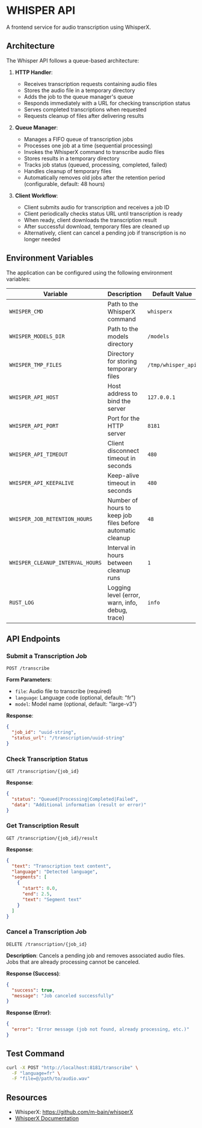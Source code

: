 # WHISPER API

A frontend service for audio transcription using WhisperX.

## Architecture

The Whisper API follows a queue-based architecture:

1. **HTTP Handler**:
   - Receives transcription requests containing audio files
   - Stores the audio file in a temporary directory
   - Adds the job to the queue manager's queue
   - Responds immediately with a URL for checking transcription status
   - Serves completed transcriptions when requested
   - Requests cleanup of files after delivering results

2. **Queue Manager**:
   - Manages a FIFO queue of transcription jobs
   - Processes one job at a time (sequential processing)
   - Invokes the WhisperX command to transcribe audio files
   - Stores results in a temporary directory
   - Tracks job status (queued, processing, completed, failed)
   - Handles cleanup of temporary files
   - Automatically removes old jobs after the retention period (configurable, default: 48 hours)

3. **Client Workflow**:
   - Client submits audio for transcription and receives a job ID
   - Client periodically checks status URL until transcription is ready
   - When ready, client downloads the transcription result
   - After successful download, temporary files are cleaned up
   - Alternatively, client can cancel a pending job if transcription is no longer needed

## Environment Variables

The application can be configured using the following environment variables:

| Variable | Description | Default Value |
|----------|-------------|---------------|
| `WHISPER_CMD` | Path to the WhisperX command | `whisperx` |
| `WHISPER_MODELS_DIR` | Path to the models directory | `/models` |
| `WHISPER_TMP_FILES` | Directory for storing temporary files | `/tmp/whisper_api` |
| `WHISPER_API_HOST` | Host address to bind the server | `127.0.0.1` |
| `WHISPER_API_PORT` | Port for the HTTP server | `8181` |
| `WHISPER_API_TIMEOUT` | Client disconnect timeout in seconds | `480` |
| `WHISPER_API_KEEPALIVE` | Keep-alive timeout in seconds | `480` |
| `WHISPER_JOB_RETENTION_HOURS` | Number of hours to keep job files before automatic cleanup | `48` |
| `WHISPER_CLEANUP_INTERVAL_HOURS` | Interval in hours between cleanup runs | `1` |
| `RUST_LOG` | Logging level (error, warn, info, debug, trace) | `info` |

## API Endpoints

### Submit a Transcription Job

```
POST /transcribe
```

**Form Parameters**:
- `file`: Audio file to transcribe (required)
- `language`: Language code (optional, default: "fr")
- `model`: Model name (optional, default: "large-v3")

**Response**:
```json
{
  "job_id": "uuid-string",
  "status_url": "/transcription/uuid-string"
}
```

### Check Transcription Status

```
GET /transcription/{job_id}
```

**Response**:
```json
{
  "status": "Queued|Processing|Completed|Failed",
  "data": "Additional information (result or error)"
}
```

### Get Transcription Result

```
GET /transcription/{job_id}/result
```

**Response**:
```json
{
  "text": "Transcription text content",
  "language": "Detected language",
  "segments": [
    {
      "start": 0.0,
      "end": 2.5,
      "text": "Segment text"
    }
  ]
}
```

### Cancel a Transcription Job

```
DELETE /transcription/{job_id}
```

**Description**: Cancels a pending job and removes associated audio files. Jobs that are already processing cannot be canceled.

**Response (Success)**:
```json
{
  "success": true,
  "message": "Job canceled successfully"
}
```

**Response (Error)**:
```json
{
  "error": "Error message (job not found, already processing, etc.)"
}
```

## Test Command

```bash
curl -X POST "http://localhost:8181/transcribe" \
  -F "language=fr" \
  -F "file=@/path/to/audio.wav"
```

## Resources

- WhisperX: https://github.com/m-bain/whisperX
- [WhisperX Documentation](whisperx.md)
